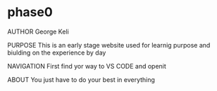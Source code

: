 # phase0

AUTHOR
George Keli

PURPOSE
This is an early stage website used for learnig purpose and biulding on the experience by day

NAVIGATION
First find yor way to VS CODE and openit

ABOUT
You just have to do your best in everything
